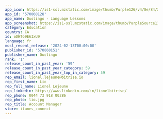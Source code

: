 ```yaml
---
app_icon: https://is1-ssl.mzstatic.com/image/thumb/Purple126/v4/8e/84/30/8e84306d-88e8-1c9d-9e3c-e602165d9526/AppIcon-0-0-1x_U007emarketing-0-7-0-85-220.png/1024x1024bb.png
app_id: '570060128'
app_name: Duolingo - Language Lessons
app_screenshot: https://is1-ssl.mzstatic.com/image/thumb/PurpleSource116/v4/e0/36/6b/e0366b23-f9c7-f884-6ee9-fdec1f7e3ff8/0896ed4a-6915-49a1-b7f7-5a26b8e56c6d_en_iphone6.5_screen-nofree_1.png/1242x2688bb.png
category: Education
country: CA
id: oDHTo9E6IxU9
language: fr
most_recent_release: '2024-02-13T00:00:00'
publisher_id: '570060151'
publisher_name: Duolingo
rank: '1'
release_count_in_past_year: '59'
release_count_in_past_year_category: 59
release_count_in_past_year_top_in_category: 59
rep_email: lionel.lejeune@bitrise.io
rep_first_name: Lio
rep_full_name: Lionel Lejeune
rep_linkedin: https://www.linkedin.com/in/lionelbitrise/
rep_phone: 0044 73 918 00286
rep_photo: lio.jpg
rep_title: Account Manager
store: itunes_connect
---
```

